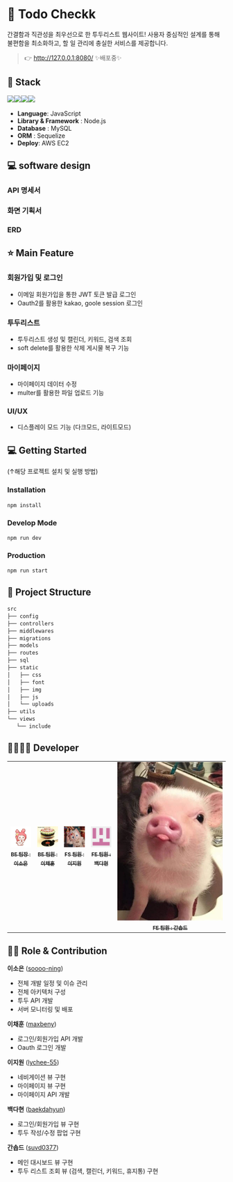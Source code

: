 # 📄 Todo Checkk

간결함과 직관성을 최우선으로 한 투두리스트 웹사이트!
사용자 중심적인 설계를 통해 불편함을 최소화하고, 할 일 관리에 충실한 서비스를 제공합니다.

> 👉 http://127.0.0.1:8080/ ✨배포중✨

<!-- ![](https://user-images.png) 메인 이미지 추가 -->

## 🔧 Stack

<img src="https://img.shields.io/badge/Node.js-5FA04E?style=flat-square&logo=nodedotjs&logoColor=white"/><img src="https://img.shields.io/badge/Express-000000?style=flat-square&logo=express&logoColor=white"/><img src="https://img.shields.io/badge/Sequelize-52B0E7?style=flat-square&logo=sequelize&logoColor=white"/><img src="https://img.shields.io/badge/EJS-B4CA65?style=flat-square&logo=ejs&logoColor=white"/>

- **Language**: JavaScript
- **Library & Framework** : Node.js
- **Database** : MySQL
- **ORM** : Sequelize
- **Deploy**: AWS EC2

## 💻 software design

### API 명세서

### 화면 기획서

### ERD

## ⭐ Main Feature

### 회원가입 및 로그인

- 이메일 회원가입을 통한 JWT 토큰 발급 로그인
- Oauth2를 활용한 kakao, goole session 로그인

### 투두리스트

- 투두리스트 생성 및 캘린더, 키워드, 검색 조회
- soft delete를 활용한 삭제 게시물 복구 기능

### 마이페이지

- 마이페이지 데이터 수정
- multer를 활용한 파일 업로드 기능

### UI/UX

- 디스플레이 모드 기능 (다크모드, 라이트모드)

## 💻 Getting Started

(↑해당 프로젝트 설치 및 실행 방법)

### Installation

```
npm install
```

### Develop Mode

```
npm run dev
```

### Production

```
npm run start
```

## :open_file_folder: Project Structure

```markdown
src
├── config
├── controllers
├── middlewares
├── migrations
├── models
├── routes
├── sql
├── static
│   ├── css
│   ├── font
│   ├── img
│   ├── js
│   └── uploads
├── utils
└── views
   └── include
```

## 👨‍👩‍👧‍👦 Developer

<table style="overflow:hidden;">
  <tbody>
    <tr>
      <td align="center"><a href="https://github.com/soooo-ning"><img src="/static/img/soooo-ning.jpg" width="100px;" alt=""/><br /><sub><b>BE 팀장 : 이소은</b></sub></a><br /></td>
      <td align="center"><a href="https://github.com/maxbeny"><img src="/static/img/maxbeny.png" width="100px;" alt=""/><br /><sub><b>BE 팀원 : 이채훈</b></sub></a><br /></td>
      <td align="center"><a href="https://github.com/lychee-55"><img src="/static/img/lychee-55.png" width="100px;" alt=""/><br /><sub><b>FS 팀원 : 이지원</b></sub></a><br /></td>
      <td align="center"><a href="https://github.com/baekdahyun"><img src="/static/img/baekdahyun.png" width="100px;" alt=""/><br /><sub><b>FE 팀원 : 백다현</b></sub></a><br /></td>
      <td align="center"><a href="https://github.com/suvd0377"><img src="/static/img/suvd0377.jpg" height:100px; width="auto;" alt=""/><br /><sub><b>FE 팀원 : 간솝드</b></sub></a><br /></td>
     <tr/>
    </tr>
  </tbody>
</table>

## 👨‍💻 Role & Contribution

**이소은** ([soooo-ning](https://github.com/soooo-ning))

- 전체 개발 일정 및 이슈 관리
- 전체 아키텍처 구성
- 투두 API 개발
- 서버 모니터링 및 배포

**이채훈** ([maxbeny](https://github.com/maxbeny))

- 로그인/회원가입 API 개발
- Oauth 로그인 개발

**이지원** ([lychee-55](https://github.com/lychee-55))

- 네비게이션 뷰 구현
- 마이페이지 뷰 구현
- 마이페이지 API 개발

**백다현** ([baekdahyun](https://github.com/baekdahyun))

- 로그인/회원가입 뷰 구현
- 투두 작성/수정 팝업 구현

**간솝드** ([suvd0377](https://github.com/suvd0377))

- 메인 대시보드 뷰 구현
- 투두 리스트 조회 뷰 (검색, 캘린더, 키워드, 휴지통) 구현
